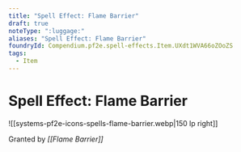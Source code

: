```yaml
---
title: "Spell Effect: Flame Barrier"
draft: true
noteType: ":luggage:"
aliases: "Spell Effect: Flame Barrier"
foundryId: Compendium.pf2e.spell-effects.Item.UXdt1WVA66oZOoZS
tags:
  - Item
---
```


# Spell Effect: Flame Barrier
![[systems-pf2e-icons-spells-flame-barrier.webp|150 lp right]]

Granted by _[[Flame Barrier]]_
